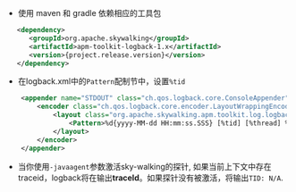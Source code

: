 * 使用 maven 和 gradle 依赖相应的工具包
```xml
   <dependency>
      <groupId>org.apache.skywalking</groupId>
      <artifactId>apm-toolkit-logback-1.x</artifactId>
      <version>{project.release.version}</version>
   </dependency>
```

* 在logback.xml中的`Pattern`配制节中，设置`%tid`
```xml
    <appender name="STDOUT" class="ch.qos.logback.core.ConsoleAppender">
        <encoder class="ch.qos.logback.core.encoder.LayoutWrappingEncoder">
            <layout class="org.apache.skywalking.apm.toolkit.log.logback.v1.x.TraceIdPatternLogbackLayout">
                <Pattern>%d{yyyy-MM-dd HH:mm:ss.SSS} [%tid] [%thread] %-5level %logger{36} -%msg%n</Pattern>
            </layout>
        </encoder>
    </appender>
```

* 当你使用`-javaagent`参数激活sky-walking的探针, 如果当前上下文中存在traceid，logback将在输出**traceId**。如果探针没有被激活，将输出`TID: N/A`.
